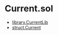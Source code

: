 # Current.sol

<!-- START_INDEX -->
- [library.CurrentLib](./library.CurrentLib.md)
- [struct.Current](./struct.Current.md)
<!-- END_INDEX -->
